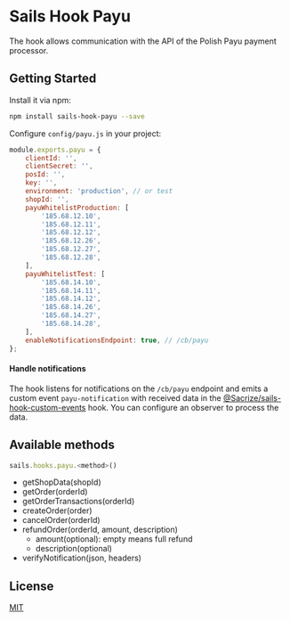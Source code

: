 # Sails Hook Payu

The hook allows communication with the API of the Polish Payu payment processor.

## Getting Started
Install it via npm:
```bash
npm install sails-hook-payu --save
```
Configure `config/payu.js` in your project:
```javascript
module.exports.payu = {
    clientId: '',
    clientSecret: '',
    posId: '',
    key: '',
    environment: 'production', // or test
    shopId: '',
    payuWhitelistProduction: [
        '185.68.12.10',
        '185.68.12.11',
        '185.68.12.12',
        '185.68.12.26',
        '185.68.12.27',
        '185.68.12.28',
    ],
    payuWhitelistTest: [
        '185.68.14.10',
        '185.68.14.11',
        '185.68.14.12',
        '185.68.14.26',
        '185.68.14.27',
        '185.68.14.28',
    ],
    enableNotificationsEndpoint: true, // /cb/payu
};
```
#### Handle notifications
The hook listens for notifications on the `/cb/payu` endpoint and emits a custom event `payu-notification` with received data in the [@Sacrize/sails-hook-custom-events](https://github.com/Sacrize/sails-hook-custom-events) hook. You can configure an observer to process the data.

## Available methods
```javascript
sails.hooks.payu.<method>()
```
- getShopData(shopId)
- getOrder(orderId)
- getOrderTransactions(orderId)
- createOrder(order)
- cancelOrder(orderId)
- refundOrder(orderId, amount, description)
    - amount(optional): empty means full refund
    - description(optional)
- verifyNotification(json, headers)

## License

[MIT](./LICENSE)
